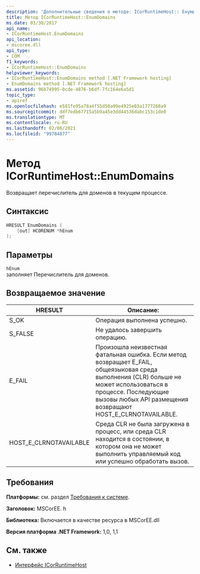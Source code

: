 ```yaml
---
description: 'Дополнительные сведения о методе: ICorRuntimeHost:: Енумдомаинс'
title: Метод ICorRuntimeHost::EnumDomains
ms.date: 03/30/2017
api_name:
- ICorRuntimeHost.EnumDomains
api_location:
- mscoree.dll
api_type:
- COM
f1_keywords:
- ICorRuntimeHost::EnumDomains
helpviewer_keywords:
- ICorRuntimeHost::EnumDomains method [.NET Framework hosting]
- EnumDomains method [.NET Framework hosting]
ms.assetid: 96b74995-0cde-4876-b6df-7fc164e6a5d1
topic_type:
- apiref
ms.openlocfilehash: e581fe95a78a4f55d50a99e4925e03a1777268a9
ms.sourcegitcommit: ddf7edb67715a5b9a45e3dd44536dabc153c1de0
ms.translationtype: MT
ms.contentlocale: ru-RU
ms.lasthandoff: 02/06/2021
ms.locfileid: "99784877"
---
```

# <a name="icorruntimehostenumdomains-method"></a>Метод ICorRuntimeHost::EnumDomains

Возвращает перечислитель для доменов в текущем процессе.  
  
## <a name="syntax"></a>Синтаксис  
  
```cpp  
HRESULT EnumDomains (  
    [out] HCORENUM *hEnum  
);  
```  
  
## <a name="parameters"></a>Параметры  

 `hEnum`  
 заполняет Перечислитель для доменов.  
  
## <a name="return-value"></a>Возвращаемое значение  
  
|HRESULT|Описание:|  
|-------------|-----------------|  
|S_OK|Операция выполнена успешно.|  
|S_FALSE|Не удалось завершить операцию.|  
|E_FAIL|Произошла неизвестная фатальная ошибка. Если метод возвращает E_FAIL, общеязыковая среда выполнения (CLR) больше не может использоваться в процессе. Последующие вызовы любых API размещения возвращают HOST_E_CLRNOTAVAILABLE.|  
|HOST_E_CLRNOTAVAILABLE|Среда CLR не была загружена в процесс, или среда CLR находится в состоянии, в котором она не может выполнить управляемый код или успешно обработать вызов.|  
  
## <a name="requirements"></a>Требования  

 **Платформы:** см. раздел [Требования к системе](../../get-started/system-requirements.md).  
  
 **Заголовок:** MSCorEE. h  
  
 **Библиотека:** Включается в качестве ресурса в MSCorEE.dll  
  
 **Версия платформа .NET Framework:** 1,0, 1,1  
  
## <a name="see-also"></a>См. также

- [Интерфейс ICorRuntimeHost](icorruntimehost-interface.md)
